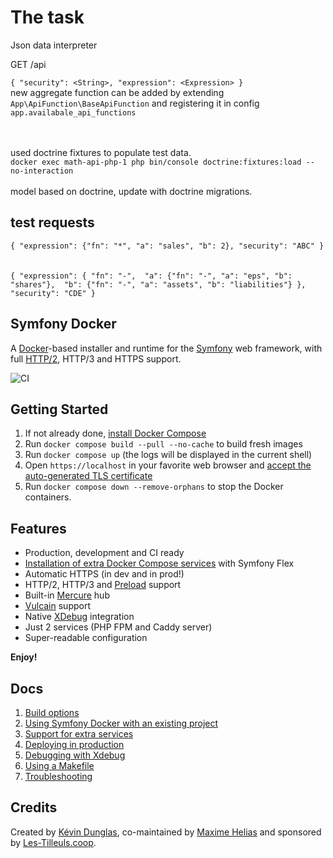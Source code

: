 # The task
Json data interpreter

GET /api
<br/>

``
   {
    "security": <String>,
    "expression": <Expression>
  }
 ``
 <br/>
 new aggregate function can be added by extending ``App\ApiFunction\BaseApiFunction`` and registering it in config ``app.availabale_api_functions``
 
 <br/><br/>
used doctrine fixtures to populate test data.<br/>
``
   docker exec math-api-php-1 php bin/console doctrine:fixtures:load --no-interaction
``
<br/><br/>
model based on doctrine, update with doctrine migrations.
<br/>

## test requests
``
{
  "expression": {"fn": "*", "a": "sales", "b": 2},
  "security": "ABC"
}
``<br/><br/><br/>
``
{
  "expression": {
    "fn": "-", 
    "a": {"fn": "-", "a": "eps", "b": "shares"}, 
    "b": {"fn": "-", "a": "assets", "b": "liabilities"}
  },
  "security": "CDE"
}
``


## Symfony Docker

A [Docker](https://www.docker.com/)-based installer and runtime for the [Symfony](https://symfony.com) web framework, with full [HTTP/2](https://symfony.com/doc/current/weblink.html), HTTP/3 and HTTPS support.

![CI](https://github.com/dunglas/symfony-docker/workflows/CI/badge.svg)

## Getting Started

1. If not already done, [install Docker Compose](https://docs.docker.com/compose/install/)
2. Run `docker compose build --pull --no-cache` to build fresh images
3. Run `docker compose up` (the logs will be displayed in the current shell)
4. Open `https://localhost` in your favorite web browser and [accept the auto-generated TLS certificate](https://stackoverflow.com/a/15076602/1352334)
5. Run `docker compose down --remove-orphans` to stop the Docker containers.

## Features

* Production, development and CI ready
* [Installation of extra Docker Compose services](docs/extra-services.md) with Symfony Flex
* Automatic HTTPS (in dev and in prod!)
* HTTP/2, HTTP/3 and [Preload](https://symfony.com/doc/current/web_link.html) support
* Built-in [Mercure](https://symfony.com/doc/current/mercure.html) hub
* [Vulcain](https://vulcain.rocks) support
* Native [XDebug](docs/xdebug.md) integration
* Just 2 services (PHP FPM and Caddy server)
* Super-readable configuration

**Enjoy!**

## Docs

1. [Build options](docs/build.md)
2. [Using Symfony Docker with an existing project](docs/existing-project.md)
3. [Support for extra services](docs/extra-services.md)
4. [Deploying in production](docs/production.md)
5. [Debugging with Xdebug](docs/xdebug.md)
6. [Using a Makefile](docs/makefile.md)
7. [Troubleshooting](docs/troubleshooting.md)

## Credits

Created by [Kévin Dunglas](https://dunglas.fr), co-maintained by [Maxime Helias](https://twitter.com/maxhelias) and sponsored by [Les-Tilleuls.coop](https://les-tilleuls.coop).
